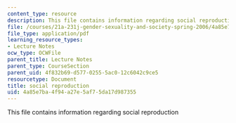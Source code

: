 ```yaml
---
content_type: resource
description: This file contains information regarding social reproduction
file: /courses/21a-231j-gender-sexuality-and-society-spring-2006/4a85e7ba4f94a27e5af75da17d987355_MIT21A_213JS06_social.pdf
file_type: application/pdf
learning_resource_types:
- Lecture Notes
ocw_type: OCWFile
parent_title: Lecture Notes
parent_type: CourseSection
parent_uid: 4f832b69-d577-0255-5ac0-12c6042c9ce5
resourcetype: Document
title: social reproduction
uid: 4a85e7ba-4f94-a27e-5af7-5da17d987355
---
```

This file contains information regarding social reproduction

